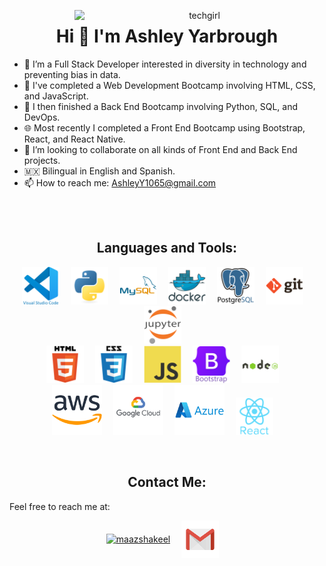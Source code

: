 <p align="center">
<img align="right" src="https://i.pinimg.com/originals/11/96/89/119689d2f8ae50053501afb4190e23f6.gif" width="400" alt="techgirl">
</p>
<h1 align="center">Hi 👋 I'm Ashley Yarbrough</h1> 
  
- 👀 I’m a Full Stack Developer interested in diversity in technology and preventing bias in data.
- 📖 I've completed a Web Development Bootcamp involving HTML, CSS, and JavaScript.
- 🌱 I then finished a Back End Bootcamp involving Python, SQL, and DevOps.
- 🌐 Most recently I completed a Front End Bootcamp using Bootstrap, React, and React Native.
- 👯 I’m looking to collaborate on all kinds of Front End and Back End projects.
- 🇲🇽 Bilingual in English and Spanish.
- 📫 How to reach me: AshleyY1065@gmail.com

<!---
AshleyY1065/AshleyY1065 is a ✨ special ✨ repository because its `README.md` (this file) appears on your GitHub profile.
You can click the Preview link to take a look at your changes.
---> 

<br>
<br>
<h2 align="center">Languages and Tools:</h2>



<p align="center">  
<a href="https://www.code.visualstudio.com" target="_blank"> <img src="https://raw.githubusercontent.com/devicons/devicon/master/icons/vscode/vscode-original-wordmark.svg" alt="vscode" width="60" height="60"/></a>&emsp;
<a href="https://www.python.org" target="_blank"> <img src="https://raw.githubusercontent.com/devicons/devicon/master/icons/python/python-original.svg" alt="python" width="60" height="60"/></a>&emsp;
<a href="https://www.mysql.com/" target="_blank"> <img src="https://raw.githubusercontent.com/devicons/devicon/master/icons/mysql/mysql-original-wordmark.svg" alt="mysql" width="60" height="60"/></a>&emsp;
<a href="https://www.docker.com" target="_blank"> <img src="https://raw.githubusercontent.com/devicons/devicon/master/icons/docker/docker-original-wordmark.svg" alt="docker" width="60" height="60"/></a>&emsp;
<a href="https://www.postgresql.org/" target="_blank"> <img src="https://raw.githubusercontent.com/devicons/devicon/master/icons/postgresql/postgresql-original-wordmark.svg" alt="postgresql" width="60" height="60"/></a>&emsp;
<a href="https://git-scm.com/" target="_blank"> <img src="https://github.com/devicons/devicon/blob/master/icons/git/git-original-wordmark.svg" alt"git" width="60" height="60"/></a>&emsp;
<a href="https://jupyter.org/" target="_blank"> <img src="https://github.com/devicons/devicon/blob/master/icons/jupyter/jupyter-original-wordmark.svg" alt="jupyter icon" width="60" height="60"/></a>&emsp;
<br>
<a href="https://html.spec.whatwg.org/multipage/" target="_blank"> <img src="https://github.com/devicons/devicon/blob/master/icons/html5/html5-original-wordmark.svg" alt="html5" width="60" height="60"/></a>&emsp;
<a href="https://www.w3schools.com/css/" target="_blank"> <img src="https://github.com/devicons/devicon/blob/master/icons/css3/css3-original-wordmark.svg" alt="css" width="60" height="60"/></a>&emsp;
<a href="https://www.javascript.com/" target="_blank"> <img src="https://github.com/devicons/devicon/blob/master/icons/javascript/javascript-original.svg" alt="javascript icon" width="60" height="60"/></a>&emsp;
<a href="https://www.getbootstrap.com/" target="_blank"> <img src="https://github.com/devicons/devicon/blob/master/icons/bootstrap/bootstrap-original-wordmark.svg" alt="bootstrap icon" width="60" height="60"/></a>&emsp;
<a href="https://www.nodejs.org/" target="_blank"> <img src="https://github.com/devicons/devicon/blob/master/icons/nodejs/nodejs-original-wordmark.svg" alt="Node JS icon" width="60" height="60"/></a>&emsp;
<br>
<a href="https://aws.amazon.com/" target="_blank"> <img src="https://github.com/devicons/devicon/blob/1119b9f84c0290e0f0b38982099a2bd027a48bf1/icons/amazonwebservices/amazonwebservices-original-wordmark.svg" alt="Amazon Web Services icon" width="80"/></a>&emsp;
<a href="https://cloud.google.com/" target="_blank"> <img src="https://github.com/devicons/devicon/blob/master/icons/googlecloud/googlecloud-original-wordmark.svg" alt="Google Cloud Platform icon" width="80"/></a>&emsp;
<a href="https://azure.microsoft.com/en-us/" target="_blank"> <img src="https://github.com/devicons/devicon/blob/master/icons/azure/azure-original-wordmark.svg" alt="Azure icon" width="80"/></a>&emsp;
<a href="https://reactjs.org/" target="_blank"> <img src="https://github.com/devicons/devicon/blob/master/icons/react/react-original-wordmark.svg" alt="React icon" width="60"/></a>&emsp;
</p>

<br>


<h2 align="center">Contact Me:</h2>

Feel free to reach me at:

<p align="center">
<a href="https://www.linkedin.com/in/ashley-yarbrough-414018113/" target="blank"><img align="center" src="https://raw.githubusercontent.com/rahuldkjain/github-profile-readme-generator/master/src/images/icons/Social/linked-in-alt.svg" alt="maazshakeel" height="40" width="40"></a>&emsp;
<a href="mailto:AshleyY1065@gmail.com" target="_blank"><img align = "center" src="https://github.com/NazomU/NazomU/blob/main/gmail.png" alt="Gmail Logo" height = "60" width="60"></a>&emsp;
</p>
<br>



<!--- INSERT PROJECTS ... SOON
---> 




